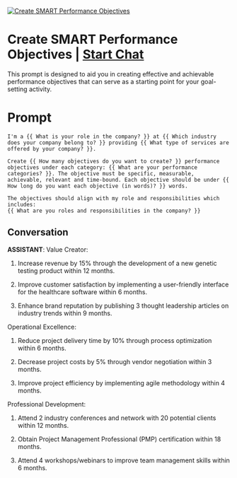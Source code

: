 
[![Create SMART Performance Objectives](https://flow-prompt-covers.s3.us-west-1.amazonaws.com/icon/vintage/vint_2.png)](https://gptcall.net/chat.html?data=%7B%22contact%22%3A%7B%22id%22%3A%22omGE8c4ie9yzmv0JesEud%22%2C%22flow%22%3Atrue%7D%7D)
# Create SMART Performance Objectives | [Start Chat](https://gptcall.net/chat.html?data=%7B%22contact%22%3A%7B%22id%22%3A%22omGE8c4ie9yzmv0JesEud%22%2C%22flow%22%3Atrue%7D%7D)
This prompt is designed to aid you in creating effective and achievable performance objectives that can serve as a starting point for your goal-setting activity. 

# Prompt

```
I'm a {{ What is your role in the company? }} at {{ Which industry does your company belong to? }} providing {{ What type of services are offered by your company? }}.

Create {{ How many objectives do you want to create? }} performance objectives under each category: {{ What are your performance categories? }}. The objective must be specific, measurable, achievable, relevant and time-bound. Each objective should be under {{ How long do you want each objective (in words)? }} words. 

The objectives should align with my role and responsibilities which includes: 
{{ What are you roles and responsibilities in the company? }}
```

## Conversation

**ASSISTANT**: Value Creator:

1. Increase revenue by 15% through the development of a new genetic testing product within 12 months.

2. Improve customer satisfaction by implementing a user-friendly interface for the healthcare software within 6 months.

3. Enhance brand reputation by publishing 3 thought leadership articles on industry trends within 9 months.



Operational Excellence:

1. Reduce project delivery time by 10% through process optimization within 6 months.

2. Decrease project costs by 5% through vendor negotiation within 3 months.

3. Improve project efficiency by implementing agile methodology within 4 months.



Professional Development:

1. Attend 2 industry conferences and network with 20 potential clients within 12 months.

2. Obtain Project Management Professional (PMP) certification within 18 months.

3. Attend 4 workshops/webinars to improve team management skills within 6 months.


